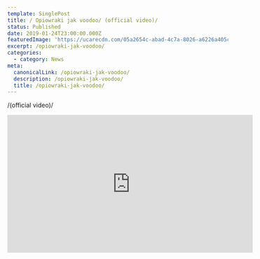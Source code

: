 ```yaml
---
template: SinglePost
title: / Opiowraki jak voodoo/ (official video)/
status: Published
date: 2019-01-24T23:00:00.000Z
featuredImage: 'https://ucarecdn.com/05a2654c-abad-4c7a-8026-a6226a405c0e/'
excerpt: /opiowraki-jak-voodoo/
categories:
  - category: News
meta:
  canonicalLink: /opiowraki-jak-voodoo/
  description: /opiowraki-jak-voodoo/
  title: /opiowraki-jak-voodoo/
---
```

/(official video)/

<iframe width="560" height="315" src="https://www.youtube.com/embed/oZt2bIaqzVI" frameborder="0" allow="accelerometer; autoplay; encrypted-media; gyroscope; picture-in-picture" allowfullscreen></iframe>
